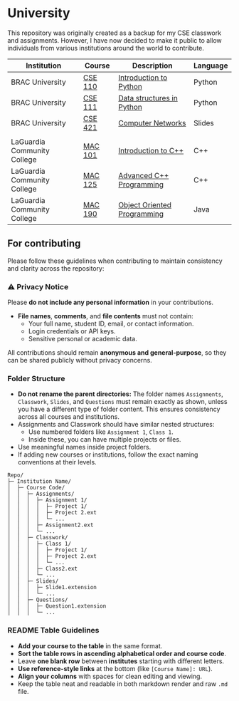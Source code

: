 # University
This repository was originally created as a backup for my CSE classwork and assignments. However, I have now decided to make it public to allow individuals from various institutions around the world to contribute.


| Institution | Course                | Description                           | Language |
|-------------|-----------------------|---------------------------------------|----------|
| BRAC University |[CSE 110][CSE 110 dir] | [Introduction to Python][CSE 110]     | Python   |
| BRAC University |[CSE 111][CSE 111 dir] | [Data structures in Python][CSE 111]  | Python   |
| BRAC University |[CSE 421][CSE 421 dir] | [Computer Networks][CSE 421]          | Slides   |
|                 |        |                                       |          |
| LaGuardia Community College |[MAC 101][MAC 101 dir] | [Introduction to C++][MAC 101]        | C++      |
| LaGuardia Community College |[MAC 125][MAC 125 dir] | [Advanced C++ Programming][MAC 125]   | C++      |
| LaGuardia Community College |[MAC 190][MAC 190 dir] | [Object Oriented Programming][MAC 190]| Java     |

## For contributing
Please follow these guidelines when contributing to maintain consistency and clarity across the repository:
### ⚠️ Privacy Notice

Please **do not include any personal information** in your contributions.

- **File names**, **comments**, and **file contents** must not contain:
  - Your full name, student ID, email, or contact information.
  - Login credentials or API keys.
  - Sensitive personal or academic data.

All contributions should remain **anonymous and general-purpose**, so they can be shared publicly without privacy concerns.

### Folder Structure
- **Do not rename the parent directories:** The folder names `Assignments`, `Classwork`, `Slides`, and `Questions` must remain exactly as shown, unless you have a different type of folder content. This ensures consistency across all courses and institutions.
- Assignments and Classwork should have similar nested structures:
  - Use numbered folders like `Assignment 1`, `Class 1`.
  - Inside these, you can have multiple projects or files.
- Use meaningful names inside project folders.
- If adding new courses or institutions, follow the exact naming conventions at their levels.

```
Repo/
├─ Institution Name/
│  ├─ Course Code/
│  │  ├─ Assignments/
│  │  │  ├─ Assignment 1/
│  │  │  │  ├─ Project 1/
│  │  │  │  ├─ Project 2.ext
│  │  │  │  └─ ...
│  │  │  ├─ Assignment2.ext
│  │  │  └─ ...
│  │  ├─ Classwork/
│  │  │  ├─ Class 1/
│  │  │  │  ├─ Project 1/
│  │  │  │  ├─ Project 2.ext
│  │  │  │  └─ ...
│  │  │  ├─ Class2.ext
│  │  │  └─ ...
│  │  ├─ Slides/
│  │  │  ├─ Slide1.extension
│  │  │  └─ ...
│  │  ├─ Questions/
│  │  │  ├─ Question1.extension
│  │  │  └─ ...
```

### README Table Guidelines
- **Add your course to the table** in the same format.
- **Sort the table rows in ascending alphabetical order and course code**.
- Leave **one blank row** between **institutes** starting with different letters.
- **Use reference-style links** at the bottom (like `[Course Name]: URL`).
- **Align your columns** with spaces for clean editing and viewing.
- Keep the table neat and readable in both markdown render and raw `.md` file.

[CSE 110]: https://www.bracu.ac.bd/avilable-program/bachelor-science-computer-science-cs#:~:text=Course%20Details-,CSE%20110%3A%20Programming%20Language%20I%20(3%20credits),as%20well%20as%20weekly%20laboratory%20assignments%20to%20reinforce%20the%20lecture%20material.,-Suggested%20Books%3A
[CSE 110 dir]: https://github.com/Zephyr73/University/tree/main/BRAC%20University/CSE%20110

[CSE 111]: https://www.bracu.ac.bd/avilable-program/bachelor-science-computer-science-cs#:~:text=CSE%20111%3A%20Programming%20Language%2DII,hour%20laboratory%20work%20each%20week.
[CSE 111 dir]: https://github.com/Zephyr73/University/tree/main/BRAC%20University/CSE%20111

[CSE 421]: https://www.bracu.ac.bd/avilable-program/bachelor-science-computer-science-cs#:~:text=Lab%2BFinal%20Exam-,CSE%20421%3A%20Computer%20Networks%20(3%20credits),the%20course%20includes%20a%20compulsory%203%2Dhour%20laboratory%20work%20alternate%20week.,-Prerequisite%3A%20CSE
[CSE 421 dir]: https://github.com/Zephyr73/University/tree/main/BRAC%20University/CSE%20421

[MAC 101]: https://laguardia.catalog.cuny.edu/courses/0761321https://laguardia.catalog.cuny.edu/courses/0761321
[MAC 101 dir]: https://github.com/Zephyr73/University/tree/main/LaGuardia%20Community%20College/MAC%20101

[MAC 125]: https://laguardia.catalog.cuny.edu/courses/0761351
[MAC 125 dir]: https://github.com/Zephyr73/University/tree/main/LaGuardia%20Community%20College/MAC%20125

[MAC 190]: https://laguardia.catalog.cuny.edu/courses/0761361
[MAC 190 dir]: https://github.com/Zephyr73/University/tree/main/LaGuardia%20Community%20College/MAC%20190